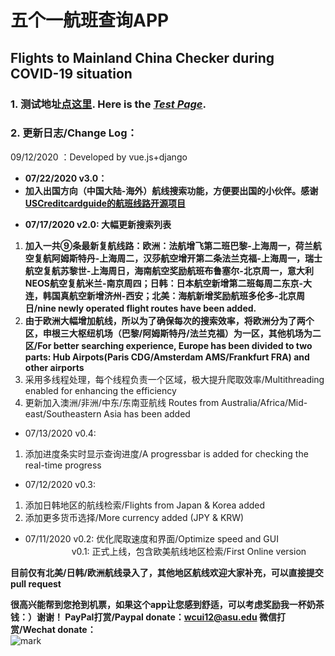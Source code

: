 # 五个一航班查询APP
## Flights to Mainland China Checker during COVID-19 situation


### 1. 测试地址[点这里](https://flights.vincentc.us). Here is the *[Test Page](https://flights.vincentc.us)*.
### 2. 更新日志/Change Log：
09/12/2020 ：Developed by vue.js+django
<ul><li><strong><span class="has-inline-color has-vivid-red-color">07/22/2020 v3.0：</span></strong></li><li><strong><span class="has-inline-color has-vivid-red-color">加入出国方向（中国大陆-海外）航线搜索功能，方便要出国的小伙伴。感谢<a href="https://github.com/USCreditCardGuide/airlines-to-china-covid-19" target="_blank" aria-label="undefined (opens in a new tab)" rel="noreferrer noopener">USCreditcardguide的航班线路开源项目</a></span></strong></li></ul>

<ul><li><span class="has-inline-color has-vivid-red-color"><strong>07/17/2020 v2.0: 大幅更新搜索列表</strong></span></li></ul>


<ol><li><span class="has-inline-color has-vivid-red-color"><strong>加入一共⑨条最新复航线路：欧洲：法航增飞第二班巴黎-上海周一，荷兰航空复航阿姆斯特丹-上海周二，汉莎航空增开第二条法兰克福-上海周一，瑞士航空复航苏黎世-上海周日，海南航空奖励航班布鲁塞尔-北京周一，意大利NEOS航空复航米兰-南京周四；日韩：日本航空新增第二班每周二东京-大连，韩国真航空新增济州-西安；北美：海航新增奖励航班多伦多-北京周日/nine newly operated flight routes have been added.</strong></span></li><li><span class="has-inline-color has-vivid-red-color"><strong>由于欧洲大幅增加航线，所以为了确保每次的搜索效率，将欧洲分为了两个区，申根三大枢纽机场（巴黎/阿姆斯特丹/法兰克福）为一区，其他机场为二区/For better searching experience, Europe has been divided to two parts: Hub Airpots(Paris CDG/Amsterdam AMS/Frankfurt FRA) and other airports </strong></span></li><li>采用多线程处理，每个线程负责一个区域，极大提升爬取效率/Multithreading enabled for enhancing the efficiency</li><li>更新加入澳洲/非洲/中东/东南亚航线 Routes from Australia/Africa/Mid-east/Southeastern Asia has been added</li></ol> 

* 07/13/2020 v0.4: 
1. 添加进度条实时显示查询进度/A progressbar is added for checking the real-time progress

* 07/12/2020 v0.3: 
1. 添加日韩地区的航线检索/Flights from Japan & Korea added
2. 添加更多货币选择/More currency added (JPY & KRW)

* 07/11/2020 v0.2: 优化爬取速度和界面/Optimize speed and GUI  
&emsp;&emsp;&emsp;&emsp;&emsp; v0.1: 正式上线，包含欧美航线地区检索/First Online version

**目前仅有北美/日韩/欧洲航线录入了，其他地区航线欢迎大家补充，可以直接提交pull request**

**很高兴能帮到您抢到机票，如果这个app让您感到舒适，可以考虑奖励我一杯奶茶钱：）谢谢！
PayPal打赏/Paypal donate：wcui12@asu.edu
微信打赏/Wechat donate：** \
![mark](https://vincentc.us/wp-content/uploads/2020/07/wechat-screenshot_20200720002111.png)
